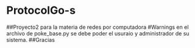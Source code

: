 # ProtocolGo-s
##Proyecto2 para la materia de redes por computadora
#Warnings en el archivo de poke_base.py se debe poder el usuraio y administrador de su sistema.
##Gracias
